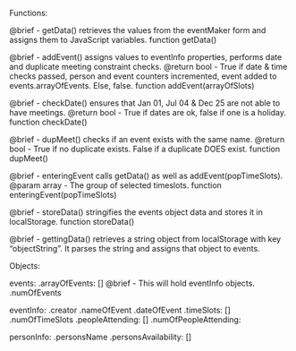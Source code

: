 Functions:

@brief - getData() retrieves the values from the eventMaker form and assigns them to JavaScript variables.
function getData()

@brief - addEvent() assigns values to eventInfo properties, performs date and duplicate meeting constraint checks.
@return bool - True if date & time checks passed, person and event counters incremented, event added to events.arrayOfEvents. Else, false.
function addEvent(arrayOfSlots)

@brief - checkDate() ensures that Jan 01, Jul 04 & Dec 25 are not able to have meetings.
@return bool - True if dates are ok, false if one is a holiday.
function checkDate()

@brief - dupMeet() checks if an event exists with the same name.
@return bool - True if no duplicate exists. False if a duplicate DOES exist.
function dupMeet()

@brief - enteringEvent calls getData() as well as addEvent(popTimeSlots).
@param array - The group of selected timeslots.
function enteringEvent(popTimeSlots)

@brief - storeData() stringifies the events object data and stores it in localStorage.
function storeData()

@brief - gettingData() retrieves a string object from localStorage with key “objectString”. It parses the string and assigns that object to events.

Objects:

events:
	.arrayOfEvents: [] @brief - This will hold eventInfo objects.
	.numOfEvents

eventInfo:
	.creator
	.nameOfEvent
	.dateOfEvent
	.timeSlots: []
	.numOfTimeSlots
	.peopleAttending: []
	.numOfPeopleAttending:

personInfo:
	.personsName
	.personsAvailability: []

